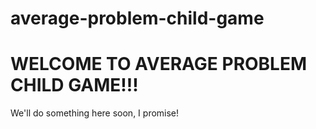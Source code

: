 # average-problem-child-game

<h1>WELCOME TO AVERAGE PROBLEM CHILD GAME!!!</h1>

We'll do something here soon, I promise!
